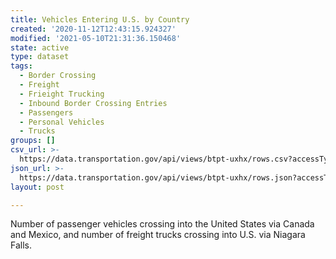 ```yaml
---
title: Vehicles Entering U.S. by Country
created: '2020-11-12T12:43:15.924327'
modified: '2021-05-10T21:31:36.150468'
state: active
type: dataset
tags:
  - Border Crossing
  - Freight
  - Frieight Trucking
  - Inbound Border Crossing Entries
  - Passengers
  - Personal Vehicles
  - Trucks
groups: []
csv_url: >-
  https://data.transportation.gov/api/views/btpt-uxhx/rows.csv?accessType=DOWNLOAD
json_url: >-
  https://data.transportation.gov/api/views/btpt-uxhx/rows.json?accessType=DOWNLOAD
layout: post

---
```

Number of passenger vehicles crossing into the United States via Canada and Mexico, and number of freight trucks crossing into U.S. via Niagara Falls.
